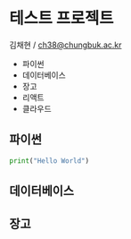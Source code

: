 # 테스트 프로젝트

김채현 / ch38@chungbuk.ac.kr

+ 파이썬
+ 데이터베이스
+ 장고
+ 리액트
+ 클라우드

## 파이썬 

```python
print("Hello World")
```



## 데이터베이스

## 장고
